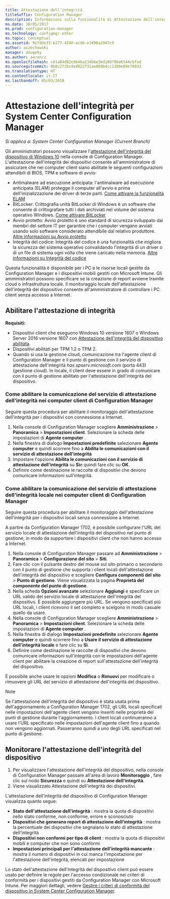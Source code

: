 ```yaml
---
title: Attestazione dell'integrità
titleSuffix: Configuration Manager
description: Informazioni sulla funzionalità di Attestazione dell'integrità del dispositivo visibile nella console di Configuration Manager.
ms.date: 10/05/2017
ms.prod: configuration-manager
ms.technology: configmgr-other
ms.topic: conceptual
ms.assetid: 91f9de33-b277-4500-acd6-e7d90a2947c9
author: aczechowski
manager: dougeby
ms.author: aaroncz
ms.openlocfilehash: c41a04d82edb46a234b6e5bd10d796e6544cbfad
ms.sourcegitcommit: 0b0c2735c4ed822731ae069b4cc1380e89e78933
ms.translationtype: HT
ms.contentlocale: it-IT
ms.lasthandoff: 05/03/2018
---
```

# <a name="health-attestation-for-system-center-configuration-manager"></a>Attestazione dell'integrità per System Center Configuration Manager

*Si applica a: System Center Configuration Manager (Current Branch)*

Gli amministratori possono visualizzare l'[attestazione dell'integrità del dispositivo di Windows 10](https://technet.microsoft.com/library/mt592023.aspx) nella console di Configuration Manager.  L'attestazione dell'integrità dei dispositivi consente all'amministratore di assicurare che nei computer client siano abilitate le seguenti configurazioni attendibili di BIOS, TPM e software di avvio:  

-   Antimalware ad esecuzione anticipata: l'antimalware ad esecuzione anticipata (ELAM) protegge il computer all'avvio e prima dell'inizializzazione dei driver di terze parti. [Come attivare la funzionalità ELAM](https://gallery.technet.microsoft.com/How-to-turn-on-Early-84552ec5)  
-   BitLocker: Crittografia unità BitLocker di Windows è un software che consente di crittografare tutti i dati archiviati nel volume del sistema operativo Windows.  [Come attivare BitLocker](https://gallery.technet.microsoft.com/How-to-turn-on-BitLocker-34294d3d)  
-   Avvio protetto: Avvio protetto è uno standard di sicurezza sviluppato dai membri del settore IT per garantire che i computer vengano avviati usando solo software considerato attendibile dal relativo produttore. [Altre informazioni su Avvio protetto](https://technet.microsoft.com/library/hh824987.aspx)  
-   Integrità del codice: Integrità del codice è una funzionalità che migliora la sicurezza del sistema operativo convalidando l'integrità di un driver o di un file di sistema ogni volta che viene caricato nella memoria. [Altre informazioni su Integrità del codice](https://technet.microsoft.com/library/dd348642.aspx)  

Questa funzionalità è disponibile per i PC e le risorse locali gestite da Configuration Manager e i dispositivi mobili gestiti con Microsoft Intune. Gli amministratori possono specificare se la creazione di report avviene tramite cloud o infrastruttura locale. Il monitoraggio locale dell'attestazione dell'integrità del dispositivo consente all'amministratore di controllare i PC client senza accesso a Internet.

## <a name="enable-health-attestation"></a>Abilitare l'attestazione di integrità

 **Requisiti:**  

-   Dispositivi client che eseguono Windows 10 versione 1607 o Windows Server 2016 versione 1607 con [Attestazione dell'integrità del dispositivo abilitata](https://technet.microsoft.com/windows-server-docs/security/device-health-attestation).
-   Dispositivi abilitati per TPM 1.2 o TPM 2.
-   Quando si usa la gestione cloud, comunicazione tra l'agente client di Configuration Manager e il punto di gestione con il servizio di attestazione dell'integrità *has.spserv.microsoft.com* (porta 443) (gestione cloud). In locale, il client deve essere in grado di comunicare con il punto di gestione abilitato per l'attestazione dell'integrità del dispositivo.

### <a name="how-to-enable-health-attestation-service-communication-on-configuration-manager-client-computers"></a>Come abilitare la comunicazione del servizio di attestazione dell'integrità nei computer client di Configuration Manager

Seguire questa procedura per abilitare il monitoraggio dell'attestazione dell'integrità per i dispositivi con connessione a Internet.

1.  Nella console di Configuration Manager scegliere **Amministrazione** > **Panoramica** > **Impostazioni client**.  Selezionare la scheda delle impostazioni di **Agente computer** .  
2.  Nella finestra di dialogo **Impostazioni predefinite** selezionare **Agente computer** e quindi scorrere fino a **Abilita le comunicazioni con il servizio di attestazione dell'integrità**  
3.  Impostare l'opzione **Abilita le comunicazioni con il servizio di attestazione dell'integrità** su **Sì**e quindi fare clic su **OK**.  
4. Definire come destinazione le raccolte di dispositivi che devono comunicare informazioni sull'integrità.

### <a name="how-to-enable-on-premises-health-attestation-service-communication-on-configuration-manager-client-computers"></a>Come abilitare la comunicazione del servizio di attestazione dell'integrità locale nei computer client di Configuration Manager
Seguire questa procedura per abilitare il monitoraggio dell'attestazione dell'integrità per i dispositivi locali senza connessione a Internet.

A partire da Configuration Manager 1702, è possibile configurare l'URL del servizio locale di attestazione dell'integrità del dispositivo nel punto di gestione, in modo da supportare i dispositivi client che non hanno accesso a Internet.

1. Nella console di Configuration Manager passare ad **Amministrazione** > **Panoramica** > **Configurazione del sito** > **Siti**.
2. Fare clic con il pulsante destro del mouse sul sito primario o secondario con il punto di gestione che supporta i client locali dell'attestazione dell'integrità del dispositivo e scegliere **Configura componenti del sito** > **Punto di gestione**. Viene visualizzata la pagina **Proprietà del componente del punto di gestione**.
3. Nella scheda **Opzioni avanzate** selezionare **Aggiungi** e specificare un URL valido del servizio locale di attestazione dell'integrità del dispositivo. È possibile aggiungere più URL. Se vengono specificati più URL locali, i client ricevono il set completo e scelgono in modo casuale quello da usare.
4.  Nella console di Configuration Manager scegliere **Amministrazione** > **Panoramica** > **Impostazioni client**.  Selezionare la scheda delle impostazioni di **Agente computer** .  
5.  Nella finestra di dialogo **Impostazioni predefinite** selezionare **Agente computer** e quindi scorrere fino a **Usare il servizio di attestazione dell'integrità locale** e fare clic su **Sì**.
6. Definire come destinazione le raccolte di dispositivi che devono comunicare informazioni sull'integrità con le impostazioni dell'agente client per abilitare la creazione di report sull'attestazione dell'integrità del dispositivo.

È possibile anche usare le opzioni **Modifica** o **Rimuovi** per modificare o rimuovere gli URL del servizio di attestazione dell'integrità del dispositivo.

> [!NOTE]
> Se l'attestazione dell'integrità del dispositivo è stata usata prima dell'aggiornamento a Configuration Manager 1702, gli URL locali specificati nelle impostazioni dell'agente client vengono inseriti nelle proprietà del punti di gestione durante l'aggiornamento. I client locali continueranno a usare l'URL specificato nelle impostazioni dell'agente client fino a quando non vengono aggiornati. Passeranno quindi a uno degli URL specificati nel punto di gestione.

## <a name="monitor-device-health-attestation"></a>Monitorare l'attestazione dell'integrità del dispositivo

1.  Per visualizzare l'attestazione dell'integrità del dispositivo, nella console di Configuration Manager passare all'area di lavoro **Monitoraggio** , fare clic sul nodo **Sicurezza** e quindi su **Attestazione dell'integrità**.  
2.  Viene visualizzato Attestazione dell'integrità dei dispositivi.  

L'attestazione dell'integrità del dispositivo di Configuration Manager visualizza quanto segue:  

-   **Stato dell'attestazione dell'integrità** : mostra la quota di dispositivi nello stato conforme, non conforme, errore e sconosciuto  
-   **Dispositivi che generano report di attestazione dell'integrità** : mostra la percentuale dei dispositivi che segnalano lo stato di attestazione dell'integrità  
-   **Dispositivi non conformi per tipo di client** : mostra la quota di dispositivi mobili e computer che non sono conformi  
-   **Impostazioni principali per l'attestazione dell'integrità mancante** : mostra il numero di dispositivi in cui manca l'impostazione per l'attestazione dell'integrità, elencati per impostazione

Lo stato dell'attestazione dell'integrità del dispositivo client può essere usato per definire le regole per l'accesso condizionale nei criteri di conformità per i dispositivi gestiti da Configuration Manager con Microsoft Intune. Per maggiori dettagli, vedere [Gestire i criteri di conformità del dispositivo in System Center Configuration Manager](/sccm/protect/deploy-use/device-compliance-policies).  
